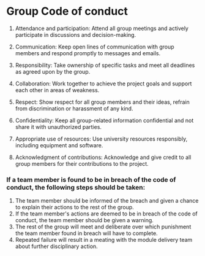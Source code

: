 # Group Code of conduct
1. Attendance and participation: Attend all group meetings and actively participate in discussions and decision-making.

2. Communication: Keep open lines of communication with group members and respond promptly to messages and emails.

3. Responsibility: Take ownership of specific tasks and meet all deadlines as agreed upon by the group.

4. Collaboration: Work together to achieve the project goals and support each other in areas of weakness.

5. Respect: Show respect for all group members and their ideas, refrain from discrimination or harassment of any kind.

6. Confidentiality: Keep all group-related information confidential and not share it with unauthorized parties.

7. Appropriate use of resources: Use university resources responsibly, including equipment and software.

8. Acknowledgment of contributions: Acknowledge and give credit to all group members for their contributions to the project.

### If a team member is found to be in breach of the code of conduct, the following steps should be taken:
1. The team member should be informed of the breach and given a chance to explain their actions to the rest of the group.
2. If the team member's actions are deemed to be in breach of the code of conduct, the team member should be given a warning.
3. The rest of the group will meet and deliberate over which punishment the team member found in breach will have to complete.
4. Repeated failure will result in a meating with the module delivery team about further disciplinary action.
